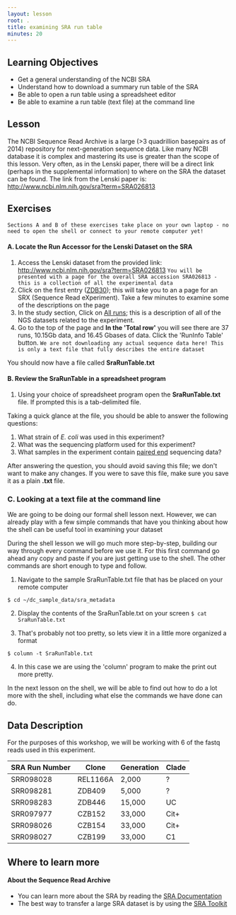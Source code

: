 ```yaml
---
layout: lesson
root: .
title: examining SRA run table
minutes: 20
---
```


## Learning Objectives 

* Get a general understanding of the NCBI SRA
* Understand how to download a summary run table of the SRA
* Be able to open a run table using a spreadsheet editor 
* Be able to examine a run table (text file) at the command line

## Lesson 

The NCBI Sequence Read Archive is a large (>3 quadrillion basepairs as of 2014) repository for next-generation sequence data. Like many NCBI database it is complex and mastering its use is greater than the scope of this lesson. Very often, as in the Lenski paper, there will be a direct link (perhaps in the supplemental information) to where on the SRA the dataset can be found. The link from the Lenski paper is: http://www.ncbi.nlm.nih.gov/sra?term=SRA026813 


## Exercises

```Sections A and B of these exercises take place on your own laptop - no need to open the shell or connect to your remote computer yet! ```

#### A. Locate the Run Accessor for the Lenski Dataset on the SRA

1. Access the Lenski dataset from the provided link: http://www.ncbi.nlm.nih.gov/sra?term=SRA026813 
```You will be presented with a page for the overall SRA accession SRA026813 - this is a collection of all the experimental data``` 
2. Click on the first entry ([ZDB30](http://www.ncbi.nlm.nih.gov/sra/SRX040669%5Baccn%5D)); this will take you to an a page for an SRX (Sequence Read eXperiment). Take a few minutes to examine some of the descriptions on the page
3. In the study section, Click on [All runs](http://www.ncbi.nlm.nih.gov/Traces/study/?acc=SRP004752); this is a description of all of the NGS datasets related to the experiment. 
4. Go to the top of the page and **In the 'Total row'** you will see there are 37 runs, 10.15Gb data, and 16.45 Gbases of data. Click the 'RunInfo Table' button. 
```We are not downloading any actual sequence data here! This is only a text file that fully describes the entire dataset```

You should now have a file called **SraRunTable.txt**

#### B. Review the SraRunTable in a spreadsheet program


1. Using your choice of spreadsheet program open the **SraRunTable.txt** file. If prompted this is a tab-delimited file. 

Taking a quick glance at the file, you should be able to answer the following questions:

1. What strain of *E. coli* was used in this experiment?
2. What was the sequencing platform used for this experiment?
3. What samples in the experiment contain [paired end](http://www.illumina.com/technology/next-generation-sequencing/paired-end-sequencing_assay.html) sequencing data?

After answering the question, you should avoid saving this file; we don't want to make any changes. If you were to save this file, make sure you save it as a plain **.txt** file. 

### C. Looking at a text file at the command line

We are going to be doing our formal shell lesson next. However, we can already play with a few simple commands that have you thinking about how the shell can be useful tool in examining your dataset



During the shell lesson we will go much more step-by-step, building our way through every command before we use it. For this first command go ahead any copy and paste if you are just getting use to the shell. The other commands are short enough to type and follow. 

1. Navigate to the sample SraRunTable.txt file that has be placed on your remote computer

```$ cd ~/dc_sample_data/sra_metadata```

2. Display the contents of the SraRunTable.txt on your screen
```$ cat SraRunTable.txt```

3. That's probably not too pretty, so lets view it in a little more organized a format
```
$ column -t SraRunTable.txt
```
4. In this case we are using the 'column' program to make the print out more pretty. 


In the next lesson on the shell, we will be able to find out how to do a lot more with the shell, including what else the commands we have done can do. 

## Data Description 

For the purposes of this workshop, we will be working with 6 of the fastq reads used in this experiment. 

|SRA Run Number|Clone|Generation|Clade|
|--------------|-----|----------|-----|
|SRR098028|REL1166A|2,000|?|
|SRR098281|ZDB409|5,000|?|
|SRR098283|ZDB446|15,000|UC|
|SRR097977|CZB152|33,000|Cit+|
|SRR098026|CZB154|33,000|Cit+|
|SRR098027|CZB199|33,000|C1|

## Where to learn more

#### About the Sequence Read Archive

* You can learn more about the SRA by reading the [SRA Documentation](http://www.ncbi.nlm.nih.gov/Traces/sra/)
* The best way to transfer a large SRA dataset is by using the [SRA Toolkit](http://www.ncbi.nlm.nih.gov/Traces/sra/?view=toolkit_doc)

